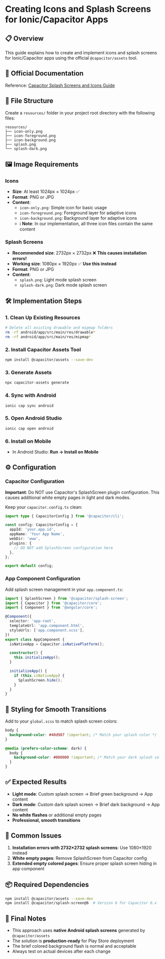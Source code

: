 # Creating Icons and Splash Screens for Ionic/Capacitor Apps

## 📋 Overview

This guide explains how to create and implement icons and splash screens for Ionic/Capacitor apps using the official `@capacitor/assets` tool.

## 🎯 Official Documentation

Reference: [Capacitor Splash Screens and Icons Guide](https://capacitorjs.com/docs/guides/splash-screens-and-icons)

## 📁 File Structure

Create a `resources/` folder in your project root directory with the following files:

```
resources/
├── icon-only.png
├── icon-foreground.png
├── icon-background.png
├── splash.png
└── splash-dark.png
```

## 🖼️ Image Requirements

### Icons
- **Size**: At least 1024px × 1024px ✅
- **Format**: PNG or JPG
- **Content**: 
  - `icon-only.png`: Simple icon for basic usage
  - `icon-foreground.png`: Foreground layer for adaptive icons
  - `icon-background.png`: Background layer for adaptive icons
  - ℹ️ **Note**: In our implementation, all three icon files contain the same content

### Splash Screens
- **Recommended size**: 2732px × 2732px ❌ **This causes installation errors!**
- **Working size**: 1080px × 1920px ✅ **Use this instead**
- **Format**: PNG or JPG
- **Content**:
  - `splash.png`: Light mode splash screen
  - `splash-dark.png`: Dark mode splash screen

## 🛠️ Implementation Steps

### 1. Clean Up Existing Resources
```bash
# Delete all existing drawable and mipmap folders
rm -rf android/app/src/main/res/drawable*
rm -rf android/app/src/main/res/mipmap*
```

### 2. Install Capacitor Assets Tool
```bash
npm install @capacitor/assets --save-dev
```

### 3. Generate Assets
```bash
npx capacitor-assets generate
```

### 4. Sync with Android
```bash
ionic cap sync android
```

### 5. Open Android Studio
```bash
ionic cap open android
```

### 6. Install on Mobile
- In Android Studio: **Run → Install on Mobile**

## ⚙️ Configuration

### Capacitor Configuration
**Important**: Do NOT use Capacitor's SplashScreen plugin configuration. This causes additional white empty pages in light and dark modes.

Keep your `capacitor.config.ts` clean:

```typescript
import type { CapacitorConfig } from '@capacitor/cli';

const config: CapacitorConfig = {
  appId: 'your.app.id',
  appName: 'Your App Name',
  webDir: 'www',
  plugins: {
    // DO NOT add SplashScreen configuration here
  },
};

export default config;
```

### App Component Configuration
Add splash screen management in your `app.component.ts`:

```typescript
import { SplashScreen } from '@capacitor/splash-screen';
import { Capacitor } from '@capacitor/core';
import { Component } from '@angular/core';

@Component({
  selector: 'app-root',
  templateUrl: 'app.component.html',
  styleUrls: ['app.component.scss'],
})
export class AppComponent {
  isNativeApp = Capacitor.isNativePlatform();

  constructor() {
    this.initializeApp();
  }

  initializeApp() {
    if (this.isNativeApp) {
      SplashScreen.hide();
    }
  }
}
```

## 🎨 Styling for Smooth Transitions

Add to your `global.scss` to match splash screen colors:

```scss
body {
  background-color: #40d987 !important; /* Match your splash color */
}

@media (prefers-color-scheme: dark) {
  body {
    background-color: #000000 !important; /* Match your dark splash color */
  }
}
```

## ✅ Expected Results

- **Light mode**: Custom splash screen → Brief green background → App content
- **Dark mode**: Custom dark splash screen → Brief dark background → App content
- **No white flashes** or additional empty pages
- **Professional, smooth transitions**

## 🚨 Common Issues

1. **Installation errors with 2732×2732 splash screens**: Use 1080×1920 instead
2. **White empty pages**: Remove SplashScreen from Capacitor config
3. **Extended empty colored pages**: Ensure proper splash screen hiding in app component

## 📦 Required Dependencies

```bash
npm install @capacitor/assets --save-dev
npm install @capacitor/splash-screen@6  # Version 6 for Capacitor 6.x
```

## 🎯 Final Notes

- This approach uses **native Android splash screens** generated by `@capacitor/assets`
- The solution is **production-ready** for Play Store deployment
- The brief colored background flash is normal and acceptable
- Always test on actual devices after each change